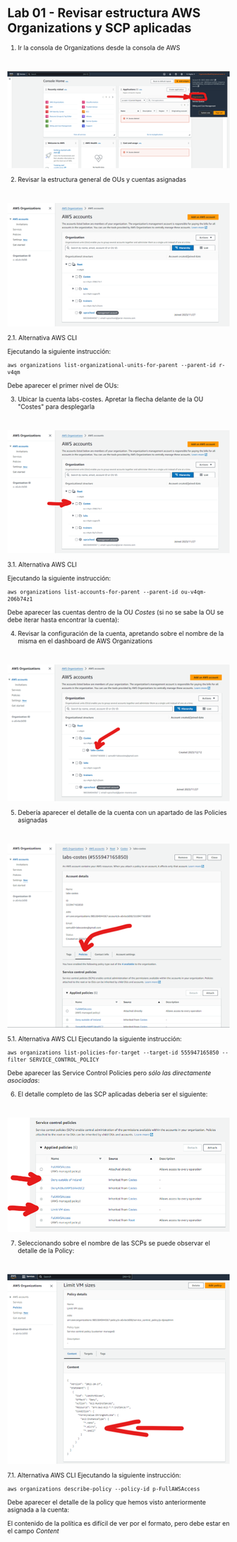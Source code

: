 # Lab 01 - Revisar estructura AWS Organizations y SCP aplicadas

1. Ir la consola de Organizations desde la consola de AWS
</br>

![imagen](images/AWSOrganizationsAccess.png)

2. Revisar la estructura general de OUs y cuentas asignadas
</br>

![imagen](images/AWSORganizationsAccountsGeneralDashboard.png)

2.1. Alternativa AWS CLI

Ejecutando la siguiente instrucción:
```
aws organizations list-organizational-units-for-parent --parent-id r-v4qm
```
Debe aparecer el primer nivel de OUs:
<!-- 
{
    "OrganizationalUnits": [
        {
            "Id": "ou-v4qm-6q1v2twm",
            "Arn": "arn:aws:organizations::985384044367:ou/o-a6vlecb0l8/ou-v4qm-6q1v2twm",
            "Name": "trainers"
        },
        {
            "Id": "ou-v4qm-206b74z1",
            "Arn": "arn:aws:organizations::985384044367:ou/o-a6vlecb0l8/ou-v4qm-206b74z1",
            "Name": "Costes"
        },
        {
            "Id": "ou-v4qm-cugsrcft",
            "Arn": "arn:aws:organizations::985384044367:ou/o-a6vlecb0l8/ou-v4qm-cugsrcft",
            "Name": "labs"
        }
    ]
}
-->

3. Ubicar la cuenta labs-costes. Apretar la flecha delante de la OU "Costes" para desplegarla
</br>

![imagen](images/AWSORganizationsAccountsCostesshighlight.png)

3.1. Alternativa AWS CLI

Ejecutando la siguiente instrucción:
```
aws organizations list-accounts-for-parent --parent-id ou-v4qm-206b74z1
```
Debe aparecer las cuentas dentro de la OU _Costes_ (si no se sabe la OU se debe iterar hasta encontrar la cuenta):
<!--
{
    "Accounts": [
        {
            "Id": "985384044367",
            "Arn": "arn:aws:organizations::985384044367:account/o-a6vlecb0l8/985384044367",
            "Email": "email+upcschool@javier-moreno.com",
            "Name": "upcschool",
            "Status": "ACTIVE",
            "JoinedMethod": "INVITED",
            "JoinedTimestamp": "2023-11-27T16:09:02.290000+00:00"
        }
    ]
}
-->

4. Revisar la configuración de la cuenta, apretando sobre el nombre de la misma en el dashboard de AWS Organizations
</br>

![imagen](images/AWSORganizationsLabsCostes.png)

5. Debería aparecer el detalle de la cuenta con un apartado de las Policies asignadas
</br>

![imagen](images/AWSORganizationsLabsCostes_Policies.png)

5.1. Alternativa AWS CLI
Ejecutando la siguiente instrucción:
```
aws organizations list-policies-for-target --target-id 555947165850 --filter SERVICE_CONTROL_POLICY
```
Debe aparecer las Service Control Policies pero _sólo las directamente asociadas_:
<!--
{
    "Policies": [
        {
            "Id": "p-FullAWSAccess",
            "Arn": "arn:aws:organizations::aws:policy/service_control_policy/p-FullAWSAccess",
            "Name": "FullAWSAccess",
            "Description": "Allows access to every operation",
            "Type": "SERVICE_CONTROL_POLICY",
            "AwsManaged": true
        }
    ]
}
-->

6. El detalle completo de las SCP aplicadas deberia ser el siguiente:
</br>

![imagen](images/AWSORganizationsLabsCostes_Policies_Full.png)


7. Seleccionando sobre el nombre de las SCPs se puede observar el detalle de la Policy:
</br>

![imagen](images/AWSORganizationsLabsCostes_Policies_LimitVMsizes.png)

7.1. Alternativa AWS CLI
Ejecutando la siguiente instrucción:
```
aws organizations describe-policy --policy-id p-FullAWSAccess
```
Debe aparecer el detalle de la policy que hemos visto anteriormente asignada a la cuenta:
<!--
{
    "Policy": {
        "PolicySummary": {
            "Id": "p-FullAWSAccess",
            "Arn": "arn:aws:organizations::aws:policy/service_control_policy/p-FullAWSAccess",
            "Name": "FullAWSAccess",
            "Description": "Allows access to every operation",
            "Type": "SERVICE_CONTROL_POLICY",
            "AwsManaged": true
        },
        "Content": "{\n  \"Version\": \"2012-10-17\",\n  \"Statement\": [\n    {\n      \"Effect\": \"Allow\",\n      \"Action\": \"*\",\n      \"Resource\": \"*\"\n    }\n  ]\n}"
    }
}
-->

El contenido de la política es difícil de ver por el formato, pero debe estar en el campo _Content_